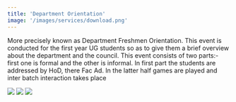 ```yaml
---
title: 'Department Orientation'
image: '/images/services/download.png'
---
```


More precisely known as Department Freshmen Orientation. This event is conducted for the first year UG students so as to give them a brief overview about the department and the council. This event consists of two parts:- first one is formal and the other is informal. In first part the students are addressed by HoD, there Fac Ad. In the latter half games are played and inter batch interaction takes place

<img src="https://scontent.fmaa8-1.fna.fbcdn.net/v/t1.0-0/p640x640/40103472_2082652048653105_2235543328110149632_o.jpg?_nc_cat=102&_nc_ohc=PCVA8JnK1bQAQnirhSXvAj3o3sZO7_zC0ssR1a--TkFsq-qnU9m0h3fJQ&_nc_ht=scontent.fmaa8-1.fna&oh=a740cd26f47601272a0009cc3f2b5323&oe=5EAF6A65">

<img src="https://scontent.fmaa8-1.fna.fbcdn.net/v/t1.0-0/p640x640/40242584_2082651575319819_2554991227376238592_o.jpg?_nc_cat=100&_nc_ohc=fwh6gye87KMAQkHgpWkjTwPUJQQ20zhIb8by9HK0JBEN-tWbYy-2WWvww&_nc_ht=scontent.fmaa8-1.fna&_nc_tp=1&oh=afdf12051a384fa33600e9cb42abfbc3&oe=5E9C518E">

<img src="https://scontent.fmaa8-1.fna.fbcdn.net/v/t1.0-0/p180x540/40137884_2082650845319892_4580381354721542144_o.jpg?_nc_cat=103&_nc_ohc=wbQz8SEnaycAQl7AWH_PfyBFfWWiZo9jkU-nyYA6XC4w4fqpaIPSNxb2w&_nc_ht=scontent.fmaa8-1.fna&_nc_tp=1&oh=f1798a5e31d3dd8118da3d26f8d02256&oe=5E95DA8D">
